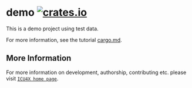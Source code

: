# demo [![crates.io](https://img.shields.io/crates/v/demo)](https://crates.io/crates/demo)

This is a demo project using test data.

For more information, see the tutorial [cargo.md](../../cargo.md).

## More Information

For more information on development, authorship, contributing etc. please visit [`ICU4X home page`](https://github.com/unicode-org/icu4x).
